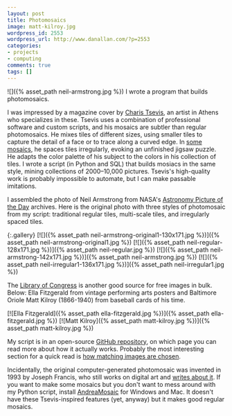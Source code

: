 ```yaml
---
layout: post
title: Photomosaics
image: matt-kilroy.jpg
wordpress_id: 2553
wordpress_url: http://www.danallan.com/?p=2553
categories:
- projects
- computing
comments: true
tags: []
---
```

![]({% asset_path neil-armstrong.jpg %})
I wrote a program that builds photomosaics.

I was impressed by a magazine cover by [Charis Tsevis](http://www.flickr.com/photos/tsevis/), an artist in Athens who specializes in these. Tsevis uses a combination of professional software and custom scripts, and his mosaics are subtler than regular photomosaics. He mixes tiles of different sizes, using smaller tiles to capture the detail of a face or to trace along a curved edge. In [some mosaics](http://www.flickr.com/photos/tsevis/7985477322/in/set-72157622661792616), he spaces tiles irregularly, evoking an unfinished jigsaw puzzle. He adapts the color palette of his subject to the colors in his collection of tiles. I wrote a script (in Python and SQL) that builds mosiacs in the same style, mining collections of 2000–10,000 pictures. Tsevis's high-quality work is probably impossible to automate, but I can make passable imitations.

I assembled the photo of Neil Armstrong from NASA's [Astronomy Picture of the Day](http://apod.nasa.gov/apod/) archives. Here is the original photo with three styles of photomosaic from my script: traditional regular tiles, multi-scale tiles, and irregularly spaced tiles.

{:.gallery}
[![]({% asset_path neil-armstrong-original1-130x171.jpg %})]({% asset_path neil-armstrong-original1.jpg %})
[![]({% asset_path neil-regular-128x171.jpg %})]({% asset_path neil-regular.jpg %})
[![]({% asset_path neil-armstrong-142x171.jpg %})]({% asset_path neil-armstrong.jpg %})
[![]({% asset_path neil-irregular1-136x171.jpg %})]({% asset_path neil-irregular1.jpg %})


The [Library of Congress](http://www.loc.gov/pictures/) is another good source for free images in bulk. Below: Ella Fitzgerald from vintage performing arts posters and Baltimore Oriole Matt Kilroy (1866-1940) from baseball cards of his time.

[![Ella Fitzgerald]({% asset_path ella-fitzgerald.jpg %})]({% asset_path ella-fitzgerald.jpg %})
[![Matt Kilroy]({% asset_path matt-kilroy.jpg %})]({% asset_path matt-kilroy.jpg %})

My script is in an open-source [GitHub repository](https://github.com/danielballan/photomosaic/), on which page you can read more about how it actually works. Probably the most interesting section for a quick read is [how matching images are chosen](https://github.com/danielballan/photomosaic/#tile-matching-and-repetition).

Incidentally, the original computer-generated photomosaic was invented in 1993 by Joseph Francis, who still works on digital art and [writes about it](http://www.digitalartform.com/). If you want to make some mosaics but you don't want to mess around with my Python script, install [AndreaMosaic](http://www.andreaplanet.com/andreamosaic/download/) for Windows and Mac. It doesn't have these Tsevis-inspired features (yet, anyway) but it makes good regular mosaics.

